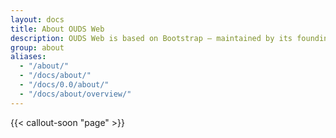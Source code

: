 ```yaml
---
layout: docs
title: About OUDS Web
description: OUDS Web is based on Bootstrap — maintained by its founding team and a small group of invaluable core contributors, with the massive support and involvement of their community, including some proud OUDS Web maintainers and contributors.
group: about
aliases:
  - "/about/"
  - "/docs/about/"
  - "/docs/0.0/about/"
  - "/docs/about/overview/"
---
```


{{< callout-soon "page" >}}
